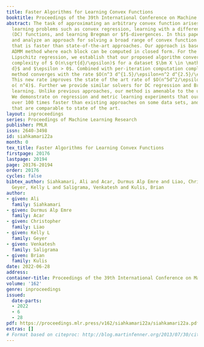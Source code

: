 ```yaml
---
title: Faster Algorithms for Learning Convex Functions
booktitle: Proceedings of the 39th International Conference on Machine Learning
abstract: The task of approximating an arbitrary convex function arises in several
  learning problems such as convex regression, learning with a difference of convex
  (DC) functions, and learning Bregman or $f$-divergences. In this paper, we develop
  and analyze an approach for solving a broad range of convex function learning problems
  that is faster than state-of-the-art approaches. Our approach is based on a 2-block
  ADMM method where each block can be computed in closed form. For the task of convex
  Lipschitz regression, we establish that our proposed algorithm converges with iteration
  complexity of $ O(n\sqrt{d}/\epsilon)$ for a dataset $\bm X \in \mathbb R^{n\times
  d}$ and $\epsilon > 0$. Combined with per-iteration computation complexity, our
  method converges with the rate $O(n^3 d^{1.5}/\epsilon+n^2 d^{2.5}/\epsilon+n d^3/\epsilon)$.
  This new rate improves the state of the art rate of $O(n^5d^2/\epsilon)$ if $d =
  o( n^4)$. Further we provide similar solvers for DC regression and Bregman divergence
  learning. Unlike previous approaches, our method is amenable to the use of GPUs.
  We demonstrate on regression and metric learning experiments that our approach is
  over 100 times faster than existing approaches on some data sets, and produces results
  that are comparable to state of the art.
layout: inproceedings
series: Proceedings of Machine Learning Research
publisher: PMLR
issn: 2640-3498
id: siahkamari22a
month: 0
tex_title: Faster Algorithms for Learning Convex Functions
firstpage: 20176
lastpage: 20194
page: 20176-20194
order: 20176
cycles: false
bibtex_author: Siahkamari, Ali and Acar, Durmus Alp Emre and Liao, Christopher and
  Geyer, Kelly L and Saligrama, Venkatesh and Kulis, Brian
author:
- given: Ali
  family: Siahkamari
- given: Durmus Alp Emre
  family: Acar
- given: Christopher
  family: Liao
- given: Kelly L
  family: Geyer
- given: Venkatesh
  family: Saligrama
- given: Brian
  family: Kulis
date: 2022-06-28
address:
container-title: Proceedings of the 39th International Conference on Machine Learning
volume: '162'
genre: inproceedings
issued:
  date-parts:
  - 2022
  - 6
  - 28
pdf: https://proceedings.mlr.press/v162/siahkamari22a/siahkamari22a.pdf
extras: []
# Format based on citeproc: http://blog.martinfenner.org/2013/07/30/citeproc-yaml-for-bibliographies/
---
```

